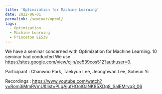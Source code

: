 ```yaml
---
title: 'Optimization for Machine Learning'
date: 2022-06-01
permalink: /seminar/optml/
tags:
  - Optimization
  - Machine Learning
  - Princeton EE539
---
```


We have a seminar concerned with Optimization for Machine Learning. 10 seminar had conducted
We use https://sites.google.com/view/cjin/ee539cos512?authuser=0. 

Participant : Chanwoo Park, Taekyun Lee, Jeonghwan Lee, Soheun Yi

Recordings : https://www.youtube.com/watch?v=Rom3iMmRVmU&list=PLgAjufHOolGaNK85XDg8_SalEMrvq3_06 